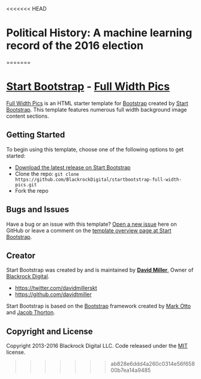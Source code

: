 <<<<<<< HEAD
# Political History: A machine learning record of the 2016 election
=======
# [Start Bootstrap](http://startbootstrap.com/) - [Full Width Pics](http://startbootstrap.com/template-overviews/full-width-pics/)

[Full Width Pics](http://startbootstrap.com/template-overviews/full-width-pics/) is an HTML starter template for [Bootstrap](http://getbootstrap.com/) created by [Start Bootstrap](http://startbootstrap.com/). This template features numerous full width background image content sections.

## Getting Started

To begin using this template, choose one of the following options to get started:
* [Download the latest release on Start Bootstrap](http://startbootstrap.com/template-overviews/full-width-pics/)
* Clone the repo: `git clone https://github.com/BlackrockDigital/startbootstrap-full-width-pics.git`
* Fork the repo

## Bugs and Issues

Have a bug or an issue with this template? [Open a new issue](https://github.com/BlackrockDigital/startbootstrap-full-width-pics/issues) here on GitHub or leave a comment on the [template overview page at Start Bootstrap](http://startbootstrap.com/template-overviews/full-width-pics/).

## Creator

Start Bootstrap was created by and is maintained by **[David Miller](http://davidmiller.io/)**, Owner of [Blackrock Digital](http://blackrockdigital.io/).

* https://twitter.com/davidmillerskt
* https://github.com/davidtmiller

Start Bootstrap is based on the [Bootstrap](http://getbootstrap.com/) framework created by [Mark Otto](https://twitter.com/mdo) and [Jacob Thorton](https://twitter.com/fat).

## Copyright and License

Copyright 2013-2016 Blackrock Digital LLC. Code released under the [MIT](https://github.com/BlackrockDigital/startbootstrap-full-width-pics/blob/gh-pages/LICENSE) license.
>>>>>>> ab828e6ddd4a260c0314e56f65800b7ea14a9485
